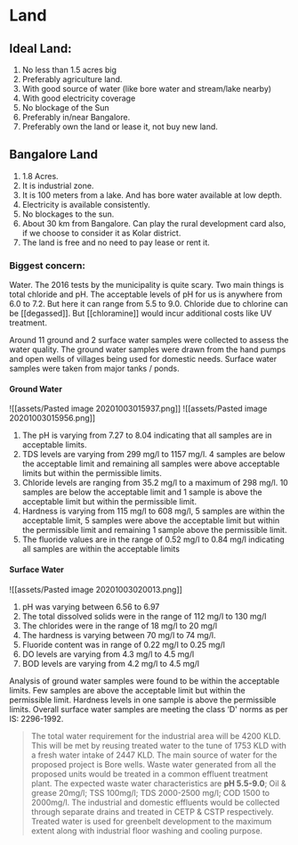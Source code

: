 # Land

## Ideal Land:
1. No less than 1.5 acres big
2. Preferably agriculture land. 
3. With good source of water (like bore water and stream/lake nearby)
4. With good electricity coverage
5. No blockage of the Sun
6. Preferably in/near Bangalore. 
7. Preferably own the land or lease it, not buy new land.


## Bangalore Land

1. 1.8 Acres. 
2. It is industrial zone. 
3. It is 100 meters from a lake. And has bore water available at low depth.
4. Electricity is available consistently.
5. No blockages to the sun.
6. About 30 km from Bangalore. Can play the rural development card also, if we choose to consider it as Kolar district.
7. The land is free and no need to pay lease or rent it. 

### Biggest concern:
Water. The 2016 tests by the municipality is quite scary. Two main things is total chloride and pH. The acceptable levels of pH for us is anywhere from 6.0 to 7.2. But here it can range from 5.5 to 9.0. Chloride due to chlorine can be [[degassed]]. But [[chloramine]] would incur additional costs like UV treatment.  

Around 11 ground and 2 surface water samples were collected to assess the water quality. The ground water samples were drawn from the hand pumps and open wells of villages being used for domestic needs. Surface water samples were taken from major tanks / ponds.

#### Ground Water
![[assets/Pasted image 20201003015937.png]]
![[assets/Pasted image 20201003015956.png]]
1. The pH is varying from 7.27 to 8.04 indicating that all samples are in acceptable limits.
2. TDS levels are varying from 299 mg/l to 1157 mg/l. 4 samples are below the acceptable limit and remaining all samples were above acceptable limits but within the permissible limits.
3. Chloride levels are ranging from 35.2 mg/l to a maximum of 298 mg/l. 10 samples are below the acceptable limit and 1 sample is above the acceptable limit but within the permissible limit.
4. Hardness is varying from 115 mg/l to 608 mg/l, 5 samples are within the acceptable limit, 5 samples were above the acceptable limit but within the permissible limit and remaining 1 sample above the permissible limit.
5. The fluoride values are in the range of 0.52 mg/l to 0.84 mg/l indicating all samples are within the acceptable limits

#### Surface Water

![[assets/Pasted image 20201003020013.png]]

1. pH was varying between 6.56 to 6.97
2. The total dissolved solids were in the range of 112 mg/l to 130 mg/l
3. The chlorides were in the range of 18 mg/l to 20 mg/l
4. The hardness is varying between 70 mg/l to 74 mg/l.
5. Fluoride content was in range of 0.22 mg/l to 0.25 mg/l
6. DO levels are varying from 4.3 mg/l to 4.5 mg/l
7. BOD levels are varying from 4.2 mg/l to 4.5 mg/l

Analysis of ground water samples were found to be within the acceptable limits. Few samples are above the acceptable limit but within the permissible limit. Hardness levels in one sample is above the permissible limits. Overall surface water samples are meeting the class ‘D' norms as per IS: 2296-1992.

>The total water requirement for the industrial area will be 4200 KLD. This will be met by reusing treated water to the tune of 1753 KLD with a fresh water intake of 2447 KLD. The main source of water for the proposed project is Bore wells. Waste water generated from all the proposed units would be treated in a common effluent treatment plant. The expected waste water characteristics are **pH 5.5-9.0**; Oil & grease 20mg/l; TSS 100mg/l; TDS 2000-2500 mg/l; COD 1500 to 2000mg/l. The industrial and domestic effluents would be collected through separate drains and treated in CETP & CSTP respectively. Treated water is used for greenbelt development to the maximum extent along with industrial floor washing and cooling purpose.


